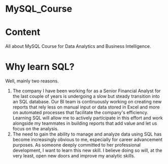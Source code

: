 # MySQL_Course

# Content
All about MySQL Course for Data Analytics and Business Intelligence.

# Why learn SQL?
Well, mainly two reasons.
1. The company I have been working for as a Senior Financial Analyst for the last couple of years is undergoing a slow but steady transition into an SQL database. Our BI team is continuously working on creating new reports that rely less on manual input or data stored in Excel and more on automated processes that facilitate the company's efficiency. Learning SQL will allow me to actively participate in this effort and work alongside my teammates in building reports that add value and let us focus on the analysis.
2. The need to gain the ability to manage and analyze data using SQL has become increasingly obvious to me, especially for career advancement purposes. As someone deeply committed to her professional development, I want to learn this new skill. I believe doing so will, at the very least, open new doors and improve my analytic skills. 
